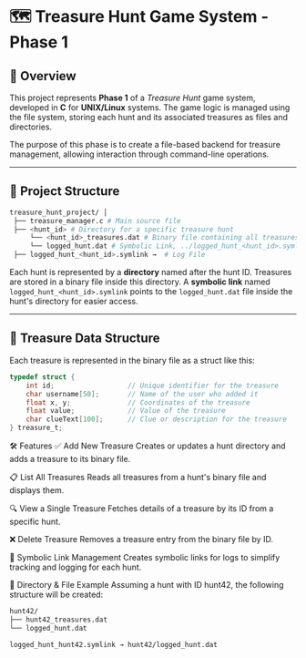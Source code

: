 # 🗺️ Treasure Hunt Game System - Phase 1

## 📌 Overview

This project represents **Phase 1** of a *Treasure Hunt* game system, developed in **C** for **UNIX/Linux** systems. The game logic is managed using the file system, storing each hunt and its associated treasures as files and directories.

The purpose of this phase is to create a file-based backend for treasure management, allowing interaction through command-line operations.

---

## 🧱 Project Structure

``` bash
treasure_hunt_project/ │
 ├── treasure_manager.c # Main source file
 ├── <hunt_id> # Directory for a specific treasure hunt
     └── <hunt_id>_treasures.dat # Binary file containing all treasures 
     └── logged_hunt.dat # Symbolic Link, ../logged_hunt_<hunt_id>.symlink
 ├── logged_hunt_<hunt_id>.symlink →  # Log File
```

Each hunt is represented by a **directory** named after the hunt ID. Treasures are stored in a binary file inside this directory. A **symbolic link** named `logged_hunt_<hunt_id>.symlink` points to the `logged_hunt.dat` file inside the hunt's directory for easier access.

---

## 💾 Treasure Data Structure

Each treasure is represented in the binary file as a struct like this:

```c
typedef struct {
    int id;                  // Unique identifier for the treasure
    char username[50];       // Name of the user who added it
    float x, y;              // Coordinates of the treasure
    float value;             // Value of the treasure
    char clueText[100];      // Clue or description for the treasure
} treasure_t;
```
🛠️ Features
✅ Add New Treasure
Creates or updates a hunt directory and adds a treasure to its binary file.

📋 List All Treasures
Reads all treasures from a hunt's binary file and displays them.

🔍 View a Single Treasure
Fetches details of a treasure by its ID from a specific hunt.

❌ Delete Treasure
Removes a treasure entry from the binary file by ID.

🔗 Symbolic Link Management
Creates symbolic links for logs to simplify tracking and logging for each hunt.

📂 Directory & File Example
Assuming a hunt with ID hunt42, the following structure will be created:
``` bash
hunt42/
├── hunt42_treasures.dat
└── logged_hunt.dat

logged_hunt_hunt42.symlink → hunt42/logged_hunt.dat
```





